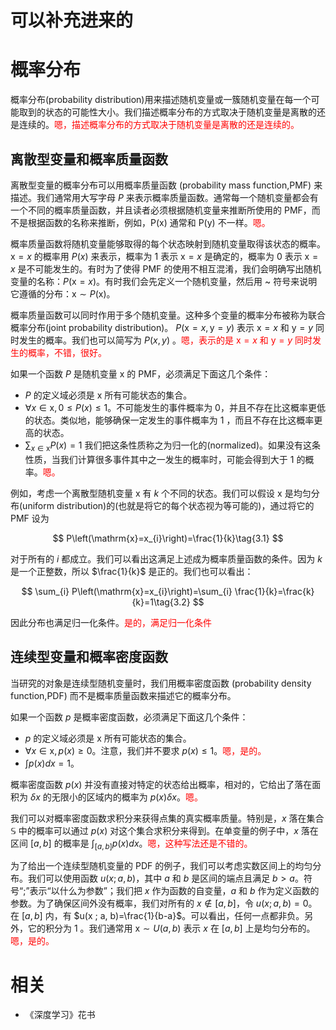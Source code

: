 
# 可以补充进来的


# 概率分布

概率分布(probability distribution)用来描述随机变量或一簇随机变量在每一个可能取到的状态的可能性大小。我们描述概率分布的方式取决于随机变量是离散的还是连续的。<span style="color:red;">嗯，描述概率分布的方式取决于随机变量是离散的还是连续的。</span>

## 离散型变量和概率质量函数

离散型变量的概率分布可以用概率质量函数 (probability mass function,PMF) 来描述。我们通常用大写字母 $P$ 来表示概率质量函数。通常每一个随机变量都会有一个不同的概率质量函数，并且读者必须根据随机变量来推断所使用的 PMF，而不是根据函数的名称来推断，例如，P(x) 通常和 P(y) 不一样。<span style="color:red;">嗯。</span>

概率质量函数将随机变量能够取得的每个状态映射到随机变量取得该状态的概率。$\mathrm{x}=x$ 的概率用 $P(x)$ 来表示，概率为 $1$ 表示 $\mathrm{x}=x$ 是确定的，概率为 $0$ 表示 $\mathrm{x}=x$ 是不可能发生的。有时为了使得 PMF 的使用不相互混淆，我们会明确写出随机变量的名称：$P(\mathrm{x}=x)$。有时我们会先定义一个随机变量，然后用 ~ 符号来说明它遵循的分布：$\mathrm{x} \sim P(\mathrm{x})$。

概率质量函数可以同时作用于多个随机变量。这种多个变量的概率分布被称为联合概率分布(joint probability distribution)。 $P(\mathrm{x}=x,\mathrm{y}=y)$ 表示 $\mathrm{x}=x$ 和 $\mathrm{y}=y$ 同时发生的概率。我们也可以简写为 $P(x,y)$ 。<span style="color:red;">嗯，表示的是 $\mathrm{x}=x$ 和 $\mathrm{y}=y$ 同时发生的概率，不错，很好。</span>

如果一个函数 $P$ 是随机变量 $\mathrm{x}$ 的 PMF，必须满足下面这几个条件：

- $P$ 的定义域必须是 $\mathrm{x}$ 所有可能状态的集合。
- $\forall x \in \mathrm{x}, 0 \leq P(x) \leq 1$。不可能发生的事件概率为 $0$，并且不存在比这概率更低的状态。类似地，能够确保一定发生的事件概率为 $1$ ，而且不存在比这概率更高的状态。
- $\sum_{x \in \mathrm{x}} P(x)=1$ 我们把这条性质称之为归一化的(normalized)。如果没有这条性质，当我们计算很多事件其中之一发生的概率时，可能会得到大于 $1$ 的概率。<span style="color:red;">嗯。</span>



例如，考虑一个离散型随机变量 $\mathrm{x}$ 有 $k$ 个不同的状态。我们可以假设 $\mathrm{x}$ 是均匀分布(uniform distribution)的(也就是将它的每个状态视为等可能的)，通过将它的 PMF 设为

$$
P\left(\mathrm{x}=x_{i}\right)=\frac{1}{k}\tag{3.1}
$$

对于所有的 $i$ 都成立。我们可以看出这满足上述成为概率质量函数的条件。因为 $k$ 是一个正整数，所以 $\frac{1}{k}$ 是正的。我们也可以看出：

$$
\sum_{i} P\left(\mathrm{x}=x_{i}\right)=\sum_{i} \frac{1}{k}=\frac{k}{k}=1\tag{3.2}
$$


因此分布也满足归一化条件。<span style="color:red;">是的，满足归一化条件</span>

## 连续型变量和概率密度函数

当研究的对象是连续型随机变量时，我们用概率密度函数 (probability density function,PDF) 而不是概率质量函数来描述它的概率分布。

如果一个函数 $p$ 是概率密度函数，必须满足下面这几个条件：



- $p$ 的定义域必须是 $\mathrm{x}$ 所有可能状态的集合。
- $\forall x \in \mathrm{x}, p(x) \geq 0$。注意，我们并不要求 $p(x) \leq 1$。<span style="color:red;">嗯，是的。</span>
- $\int p(x) d x=1$。


概率密度函数 $p(x)$ 并没有直接对特定的状态给出概率，相对的，它给出了落在面积为 $\delta x$ 的无限小的区域内的概率为 $p(x) \delta x$。<span style="color:red;">嗯。</span>

我们可以对概率密度函数求积分来获得点集的真实概率质量。特别是，$x$ 落在集合 $\mathbb{S}$ 中的概率可以通过 $p(x)$ 对这个集合求积分来得到。在单变量的例子中，$x$ 落在区间 $[a, b]$ 的概率是 $\int_{[a, b]} p(x) d x$。<span style="color:red;">嗯，这种写法还是不错的。</span>

为了给出一个连续型随机变量的 PDF 的例子，我们可以考虑实数区间上的均匀分布。我们可以使用函数 $u(x ; a, b)$，其中 $a$ 和 $b$ 是区间的端点且满足 $b>a$。符号“;”表示“以什么为参数”；我们把 $x$ 作为函数的自变量，$a$ 和 $b$ 作为定义函数的参数。为了确保区间外没有概率，我们对所有的 $x \notin[a, b]$，令 $u(x;a,b)=0$。在 $[a,b]$ 内，有 $u(x ; a, b)=\frac{1}{b-a}$。可以看出，任何一点都非负。另外，它的积分为 $1$ 。我们通常用 $\mathrm{x} \sim U(a, b)$ 表示 $x$ 在 $[a,b]$ 上是均匀分布的。<span style="color:red;">嗯，是的。</span>





# 相关

- 《深度学习》花书
